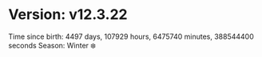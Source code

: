 # Version: v12.3.22
Time since birth: 4497 days, 107929 hours, 6475740 minutes, 388544400 seconds
Season: Winter ❄️
